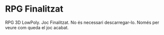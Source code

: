 # RPG Finalitzat
RPG 3D LowPoly. Joc Finalitzat. No és necessari descarregar-lo. Només per veure com queda el joc acabat.
